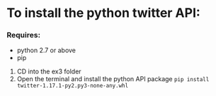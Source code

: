 # To install the python twitter API:

### Requires:
* python 2.7 or above
* pip

1. CD into the ex3 folder
2. Open the terminal and install the python API package `pip install twitter-1.17.1-py2.py3-none-any.whl`